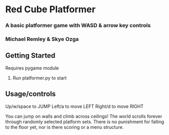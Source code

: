 # Red Cube Platformer

### A basic platformer game with WASD & arrow key controls

### Michael Remley & Skye Ozga

## Getting Started
Requires pygame module
1. Run platformer.py to start

## Usage/controls
Up/w/space to JUMP
Left/a to move LEFT
Right/d to move RIGHT

You can jump on walls and climb across ceilings!
The world scrolls forever through randomly selected platform sets.
There is no punishment for falling to the floor yet, nor is there scoring or a menu structure.
